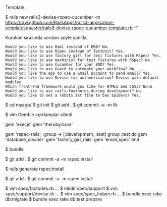 Template,

$ rails new rails3-devise-rspec-cucumber -m
https://raw.github.com/RailsApps/rails3-application-templates/master/rails3-devise-rspec-cucumber-template.rb
-T

Kurulum sırasında soruları şöyle yanıtla,

    Would you like to use Haml instead of ERB? No.
    Would you like to use RSpec instead of TestUnit? Yes.
    Would you like to use factory_girl for test fixtures with RSpec? Yes.
    Would you like to use machinist for test fixtures with RSpec? No.
    Would you like to use Cucumber for your BDD? Yes.
    Would you like to use Guard to automate your workflow? No.
    Would you like the app to use a Gmail account to send email? Yes.
    Would you like to use Devise for authentication? Devise with default modules
    Which front-end framework would you like for HTML5 and CSS3? None
    Would you like to use rails-footnotes during development? No.
    Would you like to set a robots.txt file to ban spiders? Yes.

$ cd myapp/
$ git init
$ git add .
$ git commit -a -m ilk

$ vim Gemfile
açıklamalar silindi

gem 'execjs'
gem 'therubyracer'

gem 'rspec-rails', :group => [:development, :test]
group :test do
  gem 'database_cleaner'
  gem 'factory_girl_rails'
  gem 'email_spec'
end

$ bundle

$ git add .
$ git commit -a -m rspec:install

$ rails generate rspec:install

$ git add .
$ git commit -a -m rspec:install

$ vim spec/factories.rb
...
$ mkdir spec/support
$ vim spec/support/devise.rb
...
$ vim spec/spec_helper.rb
...
$ bundle exec rake db:migrate
$ bundle exec rake db:test:prepare


